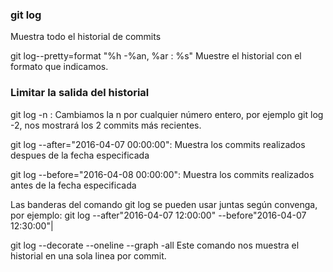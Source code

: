 ### git log
Muestra todo el historial de commits

git log--pretty=format "%h -%an, %ar : %s"
Muestre el historial con el formato que indicamos.

### Limitar la salida del historial
git log -n : Cambiamos la n por cualquier número entero, por ejemplo git log -2, nos mostrará los 2 commits más recientes.

git log --after="2016-04-07 00:00:00": Muestra los commits realizados despues de la fecha especificada

git log --before="2016-04-08 00:00:00": Muestra los commits realizados antes de la fecha especificada

Las banderas del comando git log se pueden usar juntas según convenga, por ejemplo:
git log --after"2016-04-07 12:00:00" --before"2016-04-07 12:30:00"|

git log --decorate --oneline --graph -all
Este comando nos muestra el historial en una sola linea por commit.